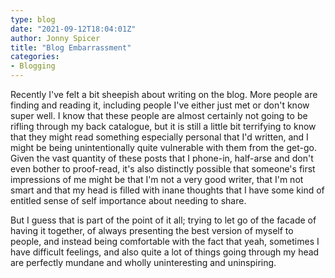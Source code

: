 ```yaml
---
type: blog
date: "2021-09-12T18:04:01Z"
author: Jonny Spicer
title: "Blog Embarrassment"
categories:
- Blogging
---
```

Recently I've felt a bit sheepish about writing on the blog. More people are finding and reading it, including people I've either just met or don't know super well. I know that these people are almost certainly not going to be rifling through my back catalogue, but it is
still a little bit terrifying to know that they might read something especially personal that I'd written, and I might be being unintentionally quite vulnerable with them from the get-go. Given the vast quantity of these posts that I phone-in, half-arse and don't even
bother to proof-read, it's also distinctly possible that someone's first impressions of me might be that I'm not a very good writer, that I'm not smart and that my head is filled with inane thoughts that I have some kind of entitled sense of self importance about needing
to share.

But I guess that is part of the point of it all; trying to let go of the facade of having it together, of always presenting the best version of myself to people, and instead being comfortable with the fact that yeah, sometimes I have difficult feelings, and also quite
a lot of things going through my head are perfectly mundane and wholly uninteresting and uninspiring.

